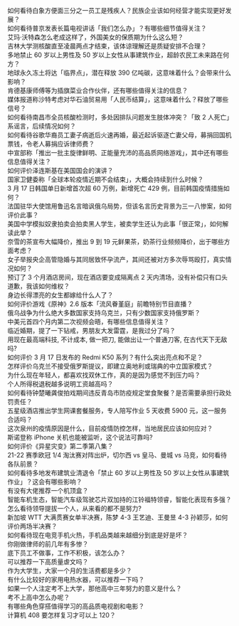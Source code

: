 如何看待白象方便面三分之一员工是残疾人？民族企业该如何经营才能实现更好发展？  
如何看待普京发表长篇电视讲话「我们怎么办」？有哪些细节值得关注？  
艾玛·沃特森怎么老成这样了，外国美女的保质期为什么这么短？  
吉林大学测核酸直至凌晨两点才结束，该体谅理解还是质疑安排不合理？  
多地禁止 60 岁以上男性及 50 岁以上女性从事建筑作业，超龄农民工未来路在何方？  
地球永久冻土将达「临界点」，潜在释放 390 亿吨碳，这意味着什么？会带来什么影响？  
肯德基康师傅等为插旗菜业合作伙伴，还有哪些值得关注的信息？  
媒体报道称沙特考虑对华石油贸易用「人民币结算」，这意味着什么？释放了哪些信号？  
如何看待南昌市全员核酸检测时，多处因排队问题发生肢体冲突？「致 2 人死亡」系谣言，后续情况如何？  
如何看待谷歌华裔员工妻子病逝后火速再婚，最近起诉驱逐亡妻父母，募捐回国机票钱，令老人募捐应诉律师费？  
中宣部称「推出一批主旋律鲜明、正能量充沛的高品质网络游戏」，其中还有哪些信息值得关注？  
如何评价泽连斯基在美国国会的演讲？  
国家卫健委称「全球本轮疫情近期不会结束」，大概会持续到什么时候？  
3 月 17 日韩国单日新增首次超 60 万例，新增死亡 429 例，目前韩国疫情措施如何？  
法国驻华大使馆用鲁迅名言暗讽俄乌局势，但该名言历史背景为三一八惨案，如何评价此事？  
美国中学模拟奴隶拍卖会拍卖黑人学生，被卖学生还认为此事「很正常」，如何解读此举？  
奈雪的茶宣布大幅降价，推出 9 到 19 元鲜果茶，奶茶行业频频降价，出于哪些方面考虑？  
女子举报央企高管隐婚与其同居致怀孕流产，其间还被对方多次辱骂殴打，真实情况如何？  
预订了 3 个月酒店房间，现在酒店要变成隔离点 2 天内清场，没有补偿只有口头道歉，我该如何维权？  
身边长得漂亮的女生都嫁给什么人了？  
如何评价游戏《原神》2.6 版本「流风眷堇庭」前瞻特别节目直播？  
俄乌战争为什么绝大多数国家支持乌克兰，只有少数国家支持俄罗斯？  
中美元首四个月内第二次视频会晤，有哪些信息值得关注？  
临近婚期，提了一下钻戒，男朋友大发雷霆，是我过分了吗？  
用现在最高端科技, 不计成本, 做一把刀, 能做出让一个普通刀客, 在古代天下无敌吗?  
如何评价 3 月 17 日发布的 Redmi K50 系列？有什么突出亮点和不足？  
怎样评价乌克兰不接受俄罗斯提议，即建立奥地利或瑞典的中立国家模式？  
为什么现在年轻人，都喜欢找双休工作，真的是因为感觉不到压力吗？  
个人所得税退税越多说明工资越高吗？  
如何看待钟楚曦龚俊拍戏期间违反青岛市防疫规定堂食聚餐？是否需要承担行政处罚责任？  
五星级酒店推出学生网课套餐服务，专人陪写作业 5 天收费 5900 元，这一服务合适吗？  
这次泉州的疫情原因是什么，目前疫情防控怎样，当地居民应该如何应对？  
斯诺登称 iPhone 关机也能被监听，这个说法可靠吗?  
如何评价《异星灾变》第二季第八集？  
21-22 赛季欧冠 1/4 淘汰赛对阵出炉，切尔西 vs 皇马、曼城 vs 马竞，如何看待各队前景？  
如何看待多地发布建筑业清退令「禁止 60 岁以上男性及 50 岁以上女性从事建筑作业」？这会有哪些影响？  
有没有大佬推荐一个机顶盒？  
智能车机生态，智能汽车级驾驶芯片双加持的江铃福特领睿，智能化表现有多强？  
怎么看待领导提拔一个人，从来看的都不是努力?  
新加坡 WTT 大满贯赛女单半决赛，陈梦 4-3 王艺迪、王曼昱 4-3 孙颖莎，如何评价两场半决赛？  
如何看待现在电竞手机火热，手机品类越来越细分到底是好是坏？  
你刚做律师的前几年有多惨？  
底下员工不做事，工作不积极，该怎么办？  
可以推荐一下高质量虐文吗？  
作为大学生，大家一个月的生活费都是多少？  
有什么比较好的家用电热水器，可以推荐一下吗？  
如果一个人注定考不上大学，那他高中三年努力的意义是什么？  
考不上高中怎么办呢？  
有哪些角色穿搭值得学习的高品质电视剧和电影？  
计算机 408 要怎样复习才可以上 120？  
